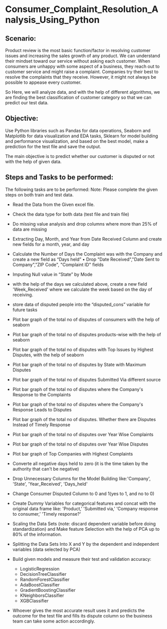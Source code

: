 # Consumer_Complaint_Resolution_Analysis_Using_Python

## Scenario: 
Product review is the most basic function/factor in resolving customer issues and increasing the sales growth of any product. We can understand their mindset toward our service without asking each customer. When consumers are unhappy with some aspect of a business, they reach out to customer service and might raise a complaint. Companies try their best to resolve the complaints that they receive. However, it might not always be possible to appease every customer.

So Here, we will analyze data, and with the help of different algorithms, we are finding the best classification of customer category so that we can predict our test data.

## Objective: 
Use Python libraries such as Pandas for data operations, Seaborn and Matplotlib for data visualization and EDA tasks, Sklearn for model building and performance visualization, and based on the best model, make a prediction for the test file and save the output.

The main objective is to predict whether our customer is disputed or not with the help of given data.

## Steps and Tasks to be performed:
The following tasks are to be performed:
Note: Please complete the given steps on both train and test data.
+ Read the Data from the Given excel file.
+ Check the data type for both data (test file and train file)
+ Do missing value analysis and drop columns where more than 25% of data are missing 
+ Extracting Day, Month, and Year from Date Received Column and create new fields for a month, year, and day 
+ Calculate the Number of Days the Complaint was with the Company and create a new field as “Days held” • Drop "Date Received","Date Sent to Company","ZIP Code", "Complaint ID" fields
+ Imputing Null value in “State” by Mode
+ with the help of the days we calculated above, create a new field 'Week_Received' where we calculate the week based on the day of receiving.
+ store data of disputed people into the “disputed_cons” variable for future tasks 
+ Plot bar graph of the total no of disputes of consumers with the help of seaborn
+ Plot bar graph of the total no of disputes products-wise with the help of seaborn
+ Plot bar graph of the total no of disputes with Top Issues by Highest Disputes, with the help of seaborn
+ Plot bar graph of the total no of disputes by State with Maximum Disputes
+ Plot bar graph of the total no of disputes Submitted Via different source
+ Plot bar graph of the total no of disputes where the Company's Response to the Complaints
+ Plot bar graph of the total no of disputes where the Company's Response Leads to Disputes
+ Plot bar graph of the total no of disputes. Whether there are Disputes Instead of Timely Response
+ Plot bar graph of the total no of disputes over Year Wise Complaints
+ Plot bar graph of the total no of disputes over Year Wise Disputes
+ Plot bar graph of Top Companies with Highest Complaints
+ Converte all negative days held to zero (it is the time taken by the authority that can't be negative)
+ Drop Unnecessary Columns for the Model Building like:'Company', 'State', 'Year_Received', 'Days_held'
+ Change Consumer Disputed Column to 0 and 1(yes to 1, and no to 0)
+ Create Dummy Variables for categorical features and concat with the original data frame like: 'Product,’ 'Submitted via,’ 'Company response to consumer,’ 'Timely response?'
+ Scaling the Data Sets (note: discard dependent variable before doing standardization) and Make feature Selection with the help of PCA up to 80% of the information.
+ Splitting the Data Sets Into X and Y by the dependent and independent variables (data selected by PCA)
+ Build given models and measure their test and validation accuracy: 
     + LogisticRegression 
     + DecisionTreeClassifier
     + RandomForestClassifier
     + AdaBoostClassifier
     + GradientBoostingClassifier
     + KNeighborsClassifier
     + XGBClassifier
     
+ Whoever gives the most accurate result uses it and predicts the outcome for the test file and fills its dispute column so the business team can take some action accordingly.
